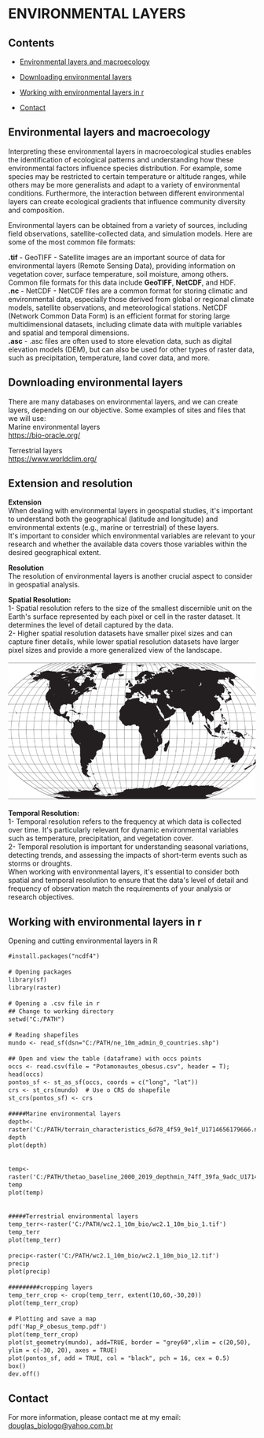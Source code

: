 # ENVIRONMENTAL LAYERS

## Contents
- [Environmental layers and macroecology](#environmental-layers-and-macroecology)
- [Downloading environmental layers](#downloading-environmental-layers)
- [Working with environmental layers in r](#working-with-environmental-layers-in-r)
    
- [Contact](#contact)

## Environmental layers and macroecology
Interpreting these environmental layers in macroecological studies enables the identification of ecological patterns and understanding how these environmental factors influence species distribution. For example, some species may be restricted to certain temperature or altitude ranges, while others may be more generalists and adapt to a variety of environmental conditions. Furthermore, the interaction between different environmental layers can create ecological gradients that influence community diversity and composition.

Environmental layers can be obtained from a variety of sources, including field observations, satellite-collected data, and simulation models. Here are some of the most common file formats: 

__.tif__ - GeoTIFF - Satellite images are an important source of data for environmental layers (Remote Sensing Data), providing information on vegetation cover, surface temperature, soil moisture, among others. Common file formats for this data include __GeoTIFF__, __NetCDF__, and HDF.  
__.nc__ - NetCDF - NetCDF files are a common format for storing climatic and environmental data, especially those derived from global or regional climate models, satellite observations, and meteorological stations. NetCDF (Network Common Data Form) is an efficient format for storing large multidimensional datasets, including climate data with multiple variables and spatial and temporal dimensions.  
__.asc__ - .asc files are often used to store elevation data, such as digital elevation models (DEM), but can also be used for other types of raster data, such as precipitation, temperature, land cover data, and more.  


## Downloading environmental layers  
There are many databases on environmental layers, and we can create layers, depending on our objective. 
Some examples of sites and files that we will use:  
Marine environmental layers  
https://bio-oracle.org/  

Terrestrial layers  
https://www.worldclim.org/  


## Extension and resolution
__Extension__   
When dealing with environmental layers in geospatial studies, it's important to understand both the geographical (latitude and longitude) and environmental extents (e.g., marine or terrestrial) of these layers.  
It's important to consider which environmental variables are relevant to your research and whether the available data covers those variables within the desired geographical extent.  

__Resolution__  
The resolution of environmental layers is another crucial aspect to consider in geospatial analysis.

__Spatial Resolution:__  
1- Spatial resolution refers to the size of the smallest discernible unit on the Earth's surface represented by each pixel or cell in the raster dataset. It determines the level of detail captured by the data.  
2- Higher spatial resolution datasets have smaller pixel sizes and can capture finer details, while lower spatial resolution datasets have larger pixel sizes and provide a more generalized view of the landscape.  

<img src="chequered map.jpg" width="750">

__Temporal Resolution:__  
1- Temporal resolution refers to the frequency at which data is collected over time. It's particularly relevant for dynamic environmental variables such as temperature, precipitation, and vegetation cover.  
2- Temporal resolution is important for understanding seasonal variations, detecting trends, and assessing the impacts of short-term events such as storms or droughts.  
When working with environmental layers, it's essential to consider both spatial and temporal resolution to ensure that the data's level of detail and frequency of observation match the requirements of your analysis or research objectives. 

## Working with environmental layers in r
Opening and cutting environmental layers in R

```
#install.packages("ncdf4")

# Opening packages
library(sf)
library(raster)

# Opening a .csv file in r
## Change to working directory
setwd("C:/PATH")

# Reading shapefiles
mundo <- read_sf(dsn="C:/PATH/ne_10m_admin_0_countries.shp")

## Open and view the table (dataframe) with occs points
occs <- read.csv(file = "Potamonautes_obesus.csv", header = T);
head(occs)
pontos_sf <- st_as_sf(occs, coords = c("long", "lat"))
crs <- st_crs(mundo)  # Use o CRS do shapefile
st_crs(pontos_sf) <- crs  

#####Marine environmental layers
depth<-raster('C:/PATH/terrain_characteristics_6d78_4f59_9e1f_U1714656179666.nc')
depth
plot(depth)


temp<-raster('C:/PATH/thetao_baseline_2000_2019_depthmin_74ff_39fa_9adc_U1714656171112.nc')
temp
plot(temp)


#####Terrestrial environmental layers
temp_terr<-raster('C:/PATH/wc2.1_10m_bio/wc2.1_10m_bio_1.tif')
temp_terr
plot(temp_terr)

precip<-raster('C:/PATH/wc2.1_10m_bio/wc2.1_10m_bio_12.tif')
precip
plot(precip)

#########cropping layers
temp_terr_crop <- crop(temp_terr, extent(10,60,-30,20))
plot(temp_terr_crop)
                       
# Plotting and save a map
pdf('Map_P_obesus_temp.pdf')
plot(temp_terr_crop)
plot(st_geometry(mundo), add=TRUE, border = "grey60",xlim = c(20,50), ylim = c(-30, 20), axes = TRUE)
plot(pontos_sf, add = TRUE, col = "black", pch = 16, cex = 0.5)
box()
dev.off()
```


## Contact
For more information, please contact me at my email: douglas_biologo@yahoo.com.br

